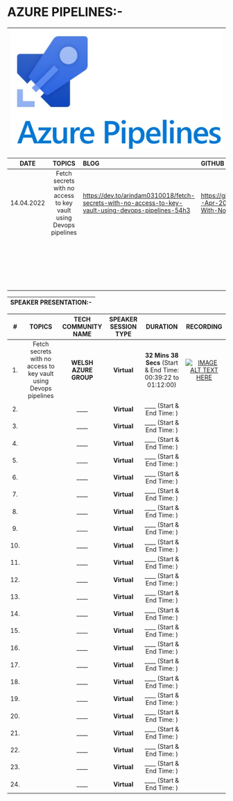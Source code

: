 # AZURE PIPELINES:-

| <img src="../Images/03-Azure-Pipelines.jpg" alt="Azure-Pipelines"> |
| --------- |

| __DATE__ | __TOPICS__ | __BLOG__ | __GITHUB__ |
|:---------:|:---------:|:-------|:-------|
| 14.04.2022 | Fetch secrets with no access to key vault using Devops pipelines | https://dev.to/arindam0310018/fetch-secrets-with-no-access-to-key-vault-using-devops-pipelines-54h3 | https://github.com/arindam0310018/14-Apr-2022-DevOps__Fetch-Secrets-With-No-Access-To-KeyVault |
|  |  |  |  |
|  |  |  |  |
|  |  |  |  |
|  |  |  |  |
|  |  |  |  |
|  |  |  |  |
|  |  |  |  |
|  |  |  |  |
|  |  |  |  |
|  |  |  |  |
|  |  |  |  |
|  |  |  |  |
|  |  |  |  |
|  |  |  |  |
|  |  |  |  |
|  |  |  |  |
|  |  |  |  |
|  |  |  |  |
|  |  |  |  |
|  |  |  |  |
|  |  |  |  |
|  |  |  |  |
|  |  |  |  |

| SPEAKER PRESENTATION:- |
| --------- |

 | __#__ | __TOPICS__ | __TECH COMMUNITY NAME__ | __SPEAKER SESSION TYPE__ | __DURATION__ | __RECORDING__ |
 |:---------:|:---------:|:---------:|:-------:|:-------:|:-------:|
 | 1. | Fetch secrets with no access to key vault using Devops pipelines | __WELSH AZURE GROUP__ | __Virtual__ | __32 Mins 38 Secs__ (Start & End Time: 00:39:22 to 01:12:00) | [![IMAGE ALT TEXT HERE](https://img.youtube.com/vi/um_6WtIBSA8/0.jpg)](https://www.youtube.com/watch?v=um_6WtIBSA8) |
 | 2. |  | ____ | __Virtual__ | ____ (Start & End Time: ) |  |
 | 3. |  | ____ | __Virtual__ | ____ (Start & End Time: ) |  |
 | 4. |  | ____ | __Virtual__ | ____ (Start & End Time: ) |  |
 | 5. |  | ____ | __Virtual__ | ____ (Start & End Time: ) |  |
 | 6. |  | ____ | __Virtual__ | ____ (Start & End Time: ) |  |
 | 7. |  | ____ | __Virtual__ | ____ (Start & End Time: ) |  |
 | 8. |  | ____ | __Virtual__ | ____ (Start & End Time: ) |  |
 | 9. |  | ____ | __Virtual__ | ____ (Start & End Time: ) |  |
 | 10. |  | ____ | __Virtual__ | ____ (Start & End Time: ) |  |
 | 11. |  | ____ | __Virtual__ | ____ (Start & End Time: ) |  |
 | 12. |  | ____ | __Virtual__ | ____ (Start & End Time: ) |  |
 | 13. |  | ____ | __Virtual__ | ____ (Start & End Time: ) |  |
 | 14. |  | ____ | __Virtual__ | ____ (Start & End Time: ) |  |
 | 15. |  | ____ | __Virtual__ | ____ (Start & End Time: ) |  |
 | 16. |  | ____ | __Virtual__ | ____ (Start & End Time: ) |  |
 | 17. |  | ____ | __Virtual__ | ____ (Start & End Time: ) |  |
 | 18. |  | ____ | __Virtual__ | ____ (Start & End Time: ) |  |
 | 19. |  | ____ | __Virtual__ | ____ (Start & End Time: ) |  |
 | 20. |  | ____ | __Virtual__ | ____ (Start & End Time: ) |  |
 | 21. |  | ____ | __Virtual__ | ____ (Start & End Time: ) |  |
 | 22. |  | ____ | __Virtual__ | ____ (Start & End Time: ) |  |
 | 23. |  | ____ | __Virtual__ | ____ (Start & End Time: ) |  |
 | 24. |  | ____ | __Virtual__ | ____ (Start & End Time: ) |  |
 
